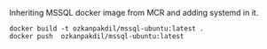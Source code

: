 Inheriting MSSQL docker image from MCR and adding systemd in it.
```shell
docker build -t ozkanpakdil/mssql-ubuntu:latest .
docker push  ozkanpakdil/mssql-ubuntu:latest
```
